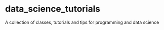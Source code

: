 # data_science_tutorials
 A collection of classes, tutorials and tips for programming and data science
